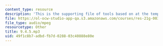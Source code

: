 ```yaml
---
content_type: resource
description: 'This is the supporting file of tools based on at the temple. '
file: https://ol-ocw-studio-app-qa.s3.amazonaws.com/courses/res-21g-003-learning-chinese-a-foundation-course-in-mandarin-spring-2011/49f1c8b7adbdfb7d028803c40888e80e_9.4.5.mp3
file_type: audio/mpeg
resourcetype: Other
title: 9.4.5.mp3
uid: 49f1c8b7-adbd-fb7d-0288-03c40888e80e
---
```

